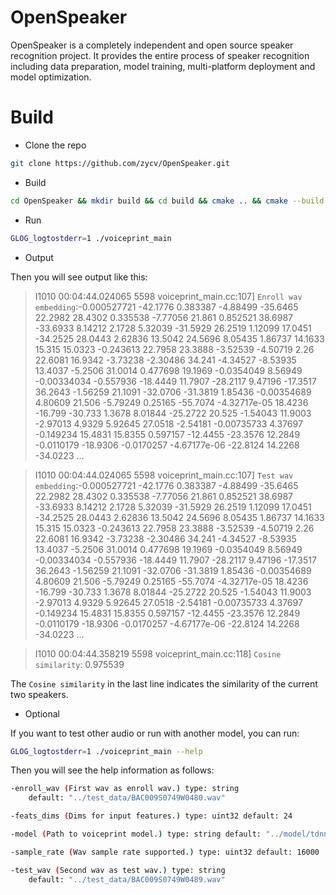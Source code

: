 # OpenSpeaker

OpenSpeaker is a completely independent and open source speaker recognition project. It provides the entire process of speaker recognition including data preparation, model training, multi-platform deployment and model optimization.

# Build

- Clone the repo

``` sh
git clone https://github.com/zycv/OpenSpeaker.git
```

- Build 

``` sh
cd OpenSpeaker && mkdir build && cd build && cmake .. && cmake --build . -j8
```
- Run

``` sh
GLOG_logtostderr=1 ./voiceprint_main 
```

- Output

Then you will see output like this:

> I1010 00:04:44.024065  5598 voiceprint_main.cc:107] `Enroll wav embedding`:-0.000527721 -42.1776 0.383387 -4.88499 -35.6465 22.2982 28.4302 0.335538 -7.77056 21.861 0.852521 38.6987 -33.6933 8.14212 2.1728 5.32039 -31.5929 26.2519 1.12099 17.0451 -34.2525 28.0443 2.62836 13.5042 24.5696 8.05435 1.86737 14.1633 15.315 15.0323 -0.243613 22.7958 23.3888 -3.52539 -4.50719 2.26 22.6081 16.9342 -3.73238 -2.30486 34.241 -4.34527 -8.53935 13.4037 -5.2506 31.0014 0.477698 19.1969 -0.0354049 8.56949 -0.00334034 -0.557936 -18.4449 11.7907 -28.2117 9.47196 -17.3517 36.2643 -1.56259 21.1091 -32.0706 -31.3819 1.85436 -0.00354689 4.80609 21.506 -5.79249 0.25165 -55.7074 -4.32717e-05 18.4236 -16.799 -30.733 1.3678 8.01844 -25.2722 20.525 -1.54043 11.9003 -2.97013 4.9329 5.92645 27.0518 -2.54181 -0.00735733 4.37697 -0.149234 15.4831 15.8355 0.597157 -12.4455 -23.3576 12.2849 -0.0110179 -18.9306 -0.0170257 -4.67177e-06 -22.8124 14.2268 -34.0223 ...


> I1010 00:04:44.024065  5598 voiceprint_main.cc:107] `Test wav embedding`:-0.000527721 -42.1776 0.383387 -4.88499 -35.6465 22.2982 28.4302 0.335538 -7.77056 21.861 0.852521 38.6987 -33.6933 8.14212 2.1728 5.32039 -31.5929 26.2519 1.12099 17.0451 -34.2525 28.0443 2.62836 13.5042 24.5696 8.05435 1.86737 14.1633 15.315 15.0323 -0.243613 22.7958 23.3888 -3.52539 -4.50719 2.26 22.6081 16.9342 -3.73238 -2.30486 34.241 -4.34527 -8.53935 13.4037 -5.2506 31.0014 0.477698 19.1969 -0.0354049 8.56949 -0.00334034 -0.557936 -18.4449 11.7907 -28.2117 9.47196 -17.3517 36.2643 -1.56259 21.1091 -32.0706 -31.3819 1.85436 -0.00354689 4.80609 21.506 -5.79249 0.25165 -55.7074 -4.32717e-05 18.4236 -16.799 -30.733 1.3678 8.01844 -25.2722 20.525 -1.54043 11.9003 -2.97013 4.9329 5.92645 27.0518 -2.54181 -0.00735733 4.37697 -0.149234 15.4831 15.8355 0.597157 -12.4455 -23.3576 12.2849 -0.0110179 -18.9306 -0.0170257 -4.67177e-06 -22.8124 14.2268 -34.0223 ...


>I1010 00:04:44.358219  5598 voiceprint_main.cc:118] `Cosine similarity`: 0.975539

The `Cosine similarity` in the last line indicates the similarity of the current two speakers.

- Optional

If you want to test other audio or run with another model, you can run:

``` sh
GLOG_logtostderr=1 ./voiceprint_main --help
```

Then you will see the help information as follows:

``` sh
-enroll_wav (First wav as enroll wav.) type: string
    default: "../test_data/BAC009S0749W0480.wav"

-feats_dims (Dims for input features.) type: uint32 default: 24

-model (Path to voiceprint model.) type: string default: "../model/tdnn.pt"

-sample_rate (Wav sample rate supported.) type: uint32 default: 16000

-test_wav (Second wav as test wav.) type: string
    default: "../test_data/BAC009S0749W0489.wav"

```